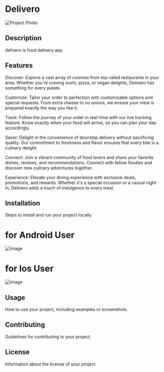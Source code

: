 # Delivero

![Project Photo](url_of_your_photo)

## Description
delivero is food delivery app

## Features
Discover: Explore a vast array of cuisines from top-rated restaurants in your area. Whether you're craving sushi, pizza, or vegan delights, Delivero has something for every palate.

Customize: Tailor your order to perfection with customizable options and special requests. From extra cheese to no onions, we ensure your meal is prepared exactly the way you like it.

Track: Follow the journey of your order in real-time with our live tracking feature. Know exactly when your food will arrive, so you can plan your day accordingly.

Savor: Delight in the convenience of doorstep delivery without sacrificing quality. Our commitment to freshness and flavor ensures that every bite is a culinary delight.

Connect: Join a vibrant community of food lovers and share your favorite dishes, reviews, and recommendations. Connect with fellow foodies and discover new culinary adventures together.

Experience: Elevate your dining experience with exclusive deals, promotions, and rewards. Whether it's a special occasion or a casual night in, Delivero adds a touch of indulgence to every meal.

## Installation
Steps to install and run your project locally.
# for Android User
![image](https://github.com/sudip777sharma/delivero/assets/60563255/5cf6ee29-8272-40a3-aeaa-48be93dd9e74)
# for Ios User
![image](https://github.com/sudip777sharma/delivero/assets/60563255/fcfd2e99-e107-4046-a69f-0564533663c4)

## Usage
How to use your project, including examples or screenshots.

## Contributing
Guidelines for contributing to your project.

## License
Information about the license of your project.

